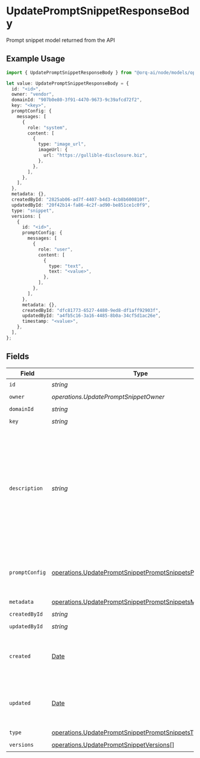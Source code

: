 # UpdatePromptSnippetResponseBody

Prompt snippet model returned from the API

## Example Usage

```typescript
import { UpdatePromptSnippetResponseBody } from "@orq-ai/node/models/operations";

let value: UpdatePromptSnippetResponseBody = {
  id: "<id>",
  owner: "vendor",
  domainId: "907b0e80-3f91-4470-9673-9c39afcd72f2",
  key: "<key>",
  promptConfig: {
    messages: [
      {
        role: "system",
        content: [
          {
            type: "image_url",
            imageUrl: {
              url: "https://gullible-disclosure.biz",
            },
          },
        ],
      },
    ],
  },
  metadata: {},
  createdById: "2825ab06-ad7f-4407-b4d3-4cb8b600810f",
  updatedById: "20f42b14-fa86-4c2f-ad90-be851ce1c0f9",
  type: "snippet",
  versions: [
    {
      id: "<id>",
      promptConfig: {
        messages: [
          {
            role: "user",
            content: [
              {
                type: "text",
                text: "<value>",
              },
            ],
          },
        ],
      },
      metadata: {},
      createdById: "dfc81773-6527-4480-9ed8-df1aff92903f",
      updatedById: "a4fb5c16-3a16-4485-8b0a-34cf5d1ac26e",
      timestamp: "<value>",
    },
  ],
};
```

## Fields

| Field                                                                                                                                                              | Type                                                                                                                                                               | Required                                                                                                                                                           | Description                                                                                                                                                        |
| ------------------------------------------------------------------------------------------------------------------------------------------------------------------ | ------------------------------------------------------------------------------------------------------------------------------------------------------------------ | ------------------------------------------------------------------------------------------------------------------------------------------------------------------ | ------------------------------------------------------------------------------------------------------------------------------------------------------------------ |
| `id`                                                                                                                                                               | *string*                                                                                                                                                           | :heavy_check_mark:                                                                                                                                                 | N/A                                                                                                                                                                |
| `owner`                                                                                                                                                            | *operations.UpdatePromptSnippetOwner*                                                                                                                              | :heavy_check_mark:                                                                                                                                                 | N/A                                                                                                                                                                |
| `domainId`                                                                                                                                                         | *string*                                                                                                                                                           | :heavy_check_mark:                                                                                                                                                 | N/A                                                                                                                                                                |
| `key`                                                                                                                                                              | *string*                                                                                                                                                           | :heavy_check_mark:                                                                                                                                                 | N/A                                                                                                                                                                |
| `description`                                                                                                                                                      | *string*                                                                                                                                                           | :heavy_minus_sign:                                                                                                                                                 | The prompt snippet’s description, meant to be displayable in the UI. Use this field to optionally store a long form explanation of the prompt for your own purpose |
| `promptConfig`                                                                                                                                                     | [operations.UpdatePromptSnippetPromptSnippetsPromptConfig](../../models/operations/updatepromptsnippetpromptsnippetspromptconfig.md)                               | :heavy_check_mark:                                                                                                                                                 | A list of messages compatible with the openAI schema                                                                                                               |
| `metadata`                                                                                                                                                         | [operations.UpdatePromptSnippetPromptSnippetsMetadata](../../models/operations/updatepromptsnippetpromptsnippetsmetadata.md)                                       | :heavy_check_mark:                                                                                                                                                 | N/A                                                                                                                                                                |
| `createdById`                                                                                                                                                      | *string*                                                                                                                                                           | :heavy_check_mark:                                                                                                                                                 | N/A                                                                                                                                                                |
| `updatedById`                                                                                                                                                      | *string*                                                                                                                                                           | :heavy_check_mark:                                                                                                                                                 | N/A                                                                                                                                                                |
| `created`                                                                                                                                                          | [Date](https://developer.mozilla.org/en-US/docs/Web/JavaScript/Reference/Global_Objects/Date)                                                                      | :heavy_minus_sign:                                                                                                                                                 | The date and time the resource was created                                                                                                                         |
| `updated`                                                                                                                                                          | [Date](https://developer.mozilla.org/en-US/docs/Web/JavaScript/Reference/Global_Objects/Date)                                                                      | :heavy_minus_sign:                                                                                                                                                 | The date and time the resource was last updated                                                                                                                    |
| `type`                                                                                                                                                             | [operations.UpdatePromptSnippetPromptSnippetsType](../../models/operations/updatepromptsnippetpromptsnippetstype.md)                                               | :heavy_check_mark:                                                                                                                                                 | N/A                                                                                                                                                                |
| `versions`                                                                                                                                                         | [operations.UpdatePromptSnippetVersions](../../models/operations/updatepromptsnippetversions.md)[]                                                                 | :heavy_check_mark:                                                                                                                                                 | N/A                                                                                                                                                                |